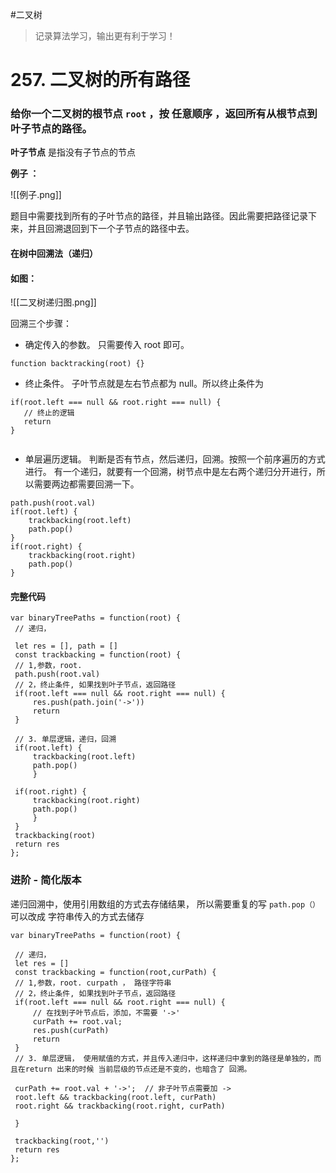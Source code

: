 #二叉树 

> 记录算法学习，输出更有利于学习！
# 257. 二叉树的所有路径
### 给你一个二叉树的根节点 `root` ，按 **任意顺序** ，返回所有从根节点到叶子节点的路径。

**叶子节点** 是指没有子节点的节点

**例子 ：**

![[例子.png]]

  题目中需要找到所有的子叶节点的路径，并且输出路径。因此需要把路径记录下来，并且回溯退回到下一个子节点的路径中去。

#### 在树中回溯法（递归） 
#### 如图：
![[二叉树递归图.png]]


回溯三个步骤：

- 确定传入的参数。
只需要传入  root 即可。
```
function backtracking(root) {}
```
- 终止条件。
子叶节点就是左右节点都为 null。所以终止条件为
```
if(root.left === null && root.right === null) {
   // 终止的逻辑
   return
}
	
```
- 单层遍历逻辑。
判断是否有节点，然后递归，回溯。按照一个前序遍历的方式进行。
有一个递归，就要有一个回溯，树节点中是左右两个递归分开进行，所以需要两边都需要回溯一下。
```
path.push(root.val)
if(root.left) {
	trackbacking(root.left)
	path.pop() 
} 
if(root.right) { 
	trackbacking(root.right) 
	path.pop() 
}
```


#### 完整代码
```
var binaryTreePaths = function(root) {
 // 递归，

 let res = [], path = []
 const trackbacking = function(root) {
 // 1,参数，root. 
 path.push(root.val)
 // 2，终止条件, 如果找到叶子节点，返回路径
 if(root.left === null && root.right === null) {
	 res.push(path.join('->'))
	 return
 }

 // 3. 单层逻辑，递归，回溯
 if(root.left) {
	 trackbacking(root.left)
	 path.pop()
	 }

 if(root.right) {
	 trackbacking(root.right)
	 path.pop()
	 } 
 }
 trackbacking(root)
 return res
};

```

### 进阶 - 简化版本

递归回溯中，使用引用数组的方式去存储结果， 所以需要重复的写 `path.pop（）`
可以改成 字符串传入的方式去储存

```
var binaryTreePaths = function(root) {

 // 递归，
 let res = []
 const trackbacking = function(root,curPath) {
 // 1,参数，root. curpath ， 路径字符串
 // 2，终止条件, 如果找到叶子节点，返回路径
 if(root.left === null && root.right === null) {
	 // 在找到子叶节点后，添加，不需要 '->'
	 curPath += root.val;
	 res.push(curPath)
	 return
 }
 // 3. 单层逻辑， 使用赋值的方式，并且传入递归中，这样递归中拿到的路径是单独的，而且在return 出来的时候 当前层级的节点还是不变的，也暗含了 回溯。
 
 curPath += root.val + '->';  // 非子叶节点需要加 ->
 root.left && trackbacking(root.left, curPath)
 root.right && trackbacking(root.right, curPath)

 }

 trackbacking(root,'')
 return res
};
```